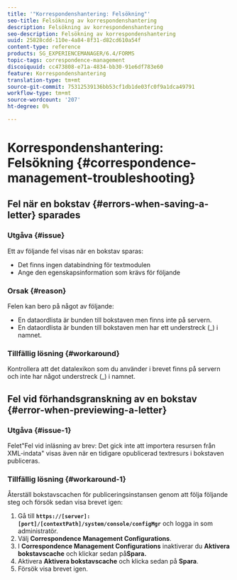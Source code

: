 ```yaml
---
title: '"Korrespondenshantering: Felsökning"'
seo-title: Felsökning av korrespondenshantering
description: Felsökning av korrespondenshantering
seo-description: Felsökning av korrespondenshantering
uuid: 25828cdd-110e-4a84-8f31-d82cd610a54f
content-type: reference
products: SG_EXPERIENCEMANAGER/6.4/FORMS
topic-tags: correspondence-management
discoiquuid: cc473808-e71a-4834-bb30-91e6df783e60
feature: Korrespondenshantering
translation-type: tm+mt
source-git-commit: 75312539136bb53cf1db1de03fc0f9a1dca49791
workflow-type: tm+mt
source-wordcount: '207'
ht-degree: 0%

---
```



# Korrespondenshantering: Felsökning {#correspondence-management-troubleshooting}

## Fel när en bokstav {#errors-when-saving-a-letter} sparades

### Utgåva {#issue}

Ett av följande fel visas när en bokstav sparas:

* Det finns ingen databindning för textmodulen
* Ange den egenskapsinformation som krävs för följande

### Orsak {#reason}

Felen kan bero på något av följande:

* En dataordlista är bunden till bokstaven men finns inte på servern.
* En dataordlista är bunden till bokstaven men har ett understreck (_) i namnet.

### Tillfällig lösning {#workaround}

Kontrollera att det datalexikon som du använder i brevet finns på servern och inte har något understreck (_) i namnet.

## Fel vid förhandsgranskning av en bokstav {#error-when-previewing-a-letter}

### Utgåva {#issue-1}

Felet&quot;Fel vid inläsning av brev: Det gick inte att importera resursen från XML-indata&quot; visas även när en tidigare opublicerad textresurs i bokstaven publiceras.

### Tillfällig lösning {#workaround-1}

Återställ bokstavscachen för publiceringsinstansen genom att följa följande steg och försök sedan visa brevet igen:

1. Gå till **`https://[server]:[port]/[contextPath]/system/console/configMgr`** och logga in som administratör.
1. Välj **Correspondence Management Configurations**.
1. I **Correspondence Management Configurations** inaktiverar du **Aktivera bokstavscache** och klickar sedan på&#x200B;**Spara.**
1. Aktivera **Aktivera bokstavscache** och klicka sedan på **Spara**.
1. Försök visa brevet igen.

